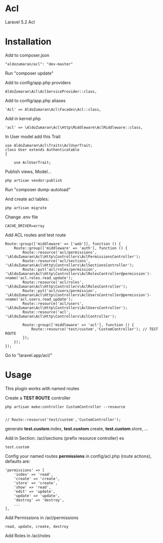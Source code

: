 # Acl
Laravel 5.2 Acl

# Installation

Add to composer.json
    
    "aldozumaran/acl": "dev-master"
    
Run
    "composer update"
    
Add to config/app.php providers


    AldoZumaran\Acl\AclServiceProvider::class,
          

Add to config/app.php aliases
        
          
    'Acl' => AldoZumaran\Acl\Facades\Acl::class,

Add in kernel.php

    'acl' => \AldoZumaran\Acl\Http\Middleware\AclMiddleware::class,


In User model add this Trait

    use AldoZumaran\Acl\Traits\AclUserTrait;
    class User extends Authenticatable
    {
    
        use AclUserTrait;
     
Publish views, Model...

    php artisan vendor:publish
    
Run "composer dump-autoload"

And create acl tables:
    
    php artisan migrate

Change .env file 

    CACHE_DRIVER=array
    
Add ACL routes and test route
        
    
    Route::group(['middleware' => ['web']], function () {
        Route::group(['middleware' => 'auth'], function () {
            Route::resource('acl/permissions', '\AldoZumaran\Acl\Http\Controllers\AclPermissionsController');
            Route::resource('acl/sections', '\AldoZumaran\Acl\Http\Controllers\AclSectionsController');
            Route::put('acl/roles/permission', '\AldoZumaran\Acl\Http\Controllers\AclRolesController@permission')->name('acl.roles.read_update');
            Route::resource('acl/roles', '\AldoZumaran\Acl\Http\Controllers\AclRolesController');
            Route::put('acl/users/permission', '\AldoZumaran\Acl\Http\Controllers\AclUsersController@permission')->name('acl.users.read_update');
            Route::resource('acl/users', '\AldoZumaran\Acl\Http\Controllers\AclUsersController');
            Route::resource('acl', '\AldoZumaran\Acl\Http\Controllers\AclController');
            
            Route::group(['middleware' => 'acl'], function () {
                Route::resource('test/custom','CustomController'); // TEST ROUTE
            });
        });
    });


Go to "laravel.app/acl/"



# Usage

This plugin works with named routes 

Create a <b>TEST ROUTE</b> controller

    php artisan make:controller CustomController --resource


    // Route::resource('test/custom','CustomController');
    
generate 
<b>test.custom</b>.index, 
<b>test.custom</b>.create,
<b>test.custom</b>.store, 
...
    
Add in Section: /acl/sections (prefix resource controller) 
es

    test.custom

Config your named routes <b>permissions</b> in config/acl.php (route actions), defaults are:

    'permissions' => [
        'index' => 'read',
        'create' => 'create',
        'store' => 'create',
        'show' => 'read',
        'edit' => 'update',
        'update' => 'update',
        'destroy' => 'destroy',
        ...
    ],
    
Add Permissions in /acl/permissions

    read, update, create, destroy
    

Add Roles in /acl/roles
    
